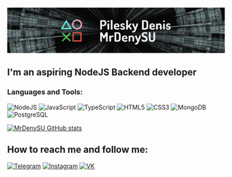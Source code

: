 [![Header](https://github.com/mrdenysu/mrdenysu/raw/master/assets/header.jpeg)](https://github.com/mrdenysu)

## I'm an aspiring NodeJS Backend developer

### Languages and Tools:

![NodeJS](https://img.shields.io/badge/-NodeJS-090909?style=for-the-badge&logo=node.js&logoColor=339933)
![JavaScript](https://img.shields.io/badge/-JavaScript-090909?style=for-the-badge&logo=JavaScript&logoColor=F7DF1E)
![TypeScript](https://img.shields.io/badge/-TypeScript-090909?style=for-the-badge&logo=TypeScript&logoColor=3178C6)
![HTML5](https://img.shields.io/badge/-HTML-090909?style=for-the-badge&logo=HTML5&logoColor=E34F26)
![CSS3](https://img.shields.io/badge/-CSS-090909?style=for-the-badge&logo=CSS3&logoColor=1572B6)
![MongoDB](https://img.shields.io/badge/-MongoDB-090909?style=for-the-badge&logo=MongoDB&logoColor=47A248)
![PostgreSQL](https://img.shields.io/badge/-PostgreSQL-090909?style=for-the-badge&logo=PostgreSQL&logoColor=336791)

<!-- ![React](https://img.shields.io/badge/-React-090909?style=for-the-badge&logo=React&logoColor=61DAFB)
![Vue](https://img.shields.io/badge/-Vue-090909?style=for-the-badge&logo=Vue.JS&logoColor=4FC08D) -->

[![MrDenySU GitHub stats](https://github-readme-stats.vercel.app/api?username=mrdenysu&count_private=true&show_icons=true&theme=radical)](https://github.com/anuraghazra/github-readme-stats)

## How to reach me and follow me:

[![Telegram](https://img.shields.io/badge/-Telegram-090909?style=for-the-badge&logo=Telegram&logoColor=26A5E4)](https://t.me/mrdenysu)
[![Instagram](https://img.shields.io/badge/-Instagram-090909?style=for-the-badge&logo=Instagram&logoColor=E4405F)](https://www.instagram.com/playing_the_demon/?hl=en)
[![VK](https://img.shields.io/badge/-VK-090909?style=for-the-badge&logo=VK&logoColor=4680C2)](https://vk.com/mrdenysu)
